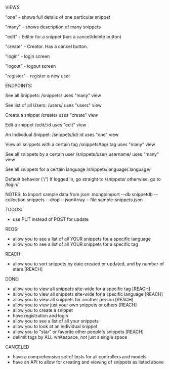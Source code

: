 VIEWS:

  "one" - shows full details of one particular snippet

  "many" - shows description of many snippets

  "edit" - Editor for a snippet (has a cancel/delete button)

  "create" - Creator. Has a cancel button.

  "login" - login screen

  "logout" - logout screen

  "register" - register a new user



ENDPOINTS:

See all Snippets:
  /snippets/
  uses "many" view

See list of all Users:
  /users/
  uses "users" view



Create a snippet
  /create/
  uses "create" view

Edit a snippet
  /edit/:id
  uses "edit" view

An Individual Snippet:
  /snippets/id/:id
  uses "one" view

View all snippets with a certain tag
  /snippets/tag/:tag
  uses "many" view

See all snippets by a certain user
  /snippets/user/:username/
  uses "many" view

See all snippets for a certain language
  /snippets/language/:language/

Default behavior ('/')
If logged in, go straight to /snippets/
otherwise, go to /login/


NOTES:
to import sample data from json:
mongoimport --db snippetdb --collection snippets --drop --jsonArray --file sample-snippets.json

TODOS:
- use PUT instead of POST for update

REQS:
- allow you to see a list of all YOUR snippets for a specific language
- allow you to see a list of all YOUR snippets for a specific tag

REACH:

- allow you to sort snippets by date created or updated, and by number of stars [REACH]

DONE:
- allow you to view all snippets site-wide for a specific tag [REACH]
- allow you to view all snippets site-wide for a specific language [REACH]
- allow you to view all snippets for another person [REACH]
- allow you to view just your own snippets or others [REACH]
- allow you to create a snippet
- have registration and login
- allow you to see a list of all your snippets
- allow you to look at an individual snippet
- allow you to "star" or favorite other people's snippets [REACH]
- delimit tags by ALL whitespace, not just a single space

CANCELED
- have a comprehensive set of tests for all controllers and models
- have an API to allow for creating and viewing of snippets as listed above
